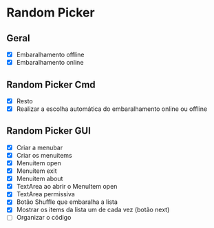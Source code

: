 # Random Picker
## Geral
- [x] Embaralhamento offline
- [x] Embaralhamento online
## Random Picker Cmd
- [x] Resto
- [x] Realizar a escolha automática do embaralhamento online ou offline
## Random Picker GUI
- [x] Criar a menubar
- [x] Criar os menuitems
- [x] Menuitem open
- [x] Menuitem exit
- [x] Menuitem about
- [x] TextArea ao abrir o MenuItem open
- [x] TextArea permissiva
- [x] Botão Shuffle que embaralha a lista
- [x] Mostrar os items da lista um de cada vez (botão next)
- [ ] Organizar o código
